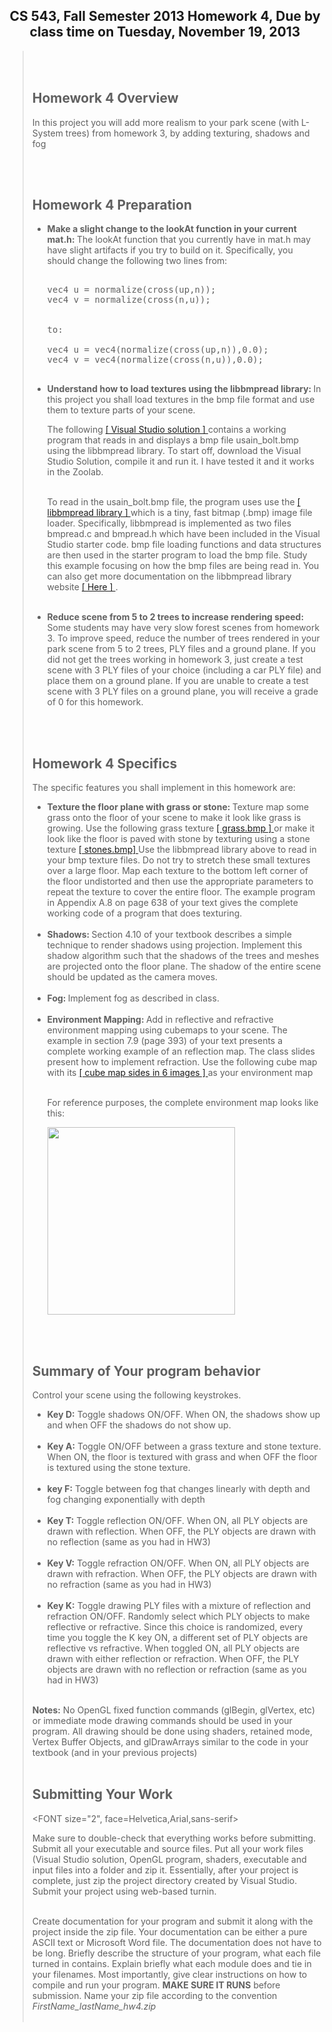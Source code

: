  <H2 align=center>CS 543, Fall Semester 2013 Homework 4, Due by class time on Tuesday, November 19, 2013</H2>

<P>
<BLOCKQUOTE><!------------------------------------------------------------------>



<br><br>
<H2> Homework 4 Overview</H2>

<p> In this project you will add more realism to your park scene (with L-System trees) from
homework 3, by adding texturing, shadows and fog</p>



<br><br>
<H2> Homework 4 Preparation </H2>

<ul>
<LI> <b> Make a slight change to the lookAt function in your current mat.h: </b> The lookAt function that you 
currently have in mat.h may have slight artifacts if you try to build on it. 
Specifically, you should change the following two lines from:

<PRE>

vec4 u = normalize(cross(up,n));
vec4 v = normalize(cross(n,u));


to:

vec4 u = vec4(normalize(cross(up,n)),0.0);
vec4 v = vec4(normalize(cross(n,u)),0.0);

</PRE>




<LI> <b> Understand how to load textures using the libbmpread library: </b>
In this project you shall load textures in the bmp file format and use them
to texture parts of your scene.

The following <a href="image_loading_example.zip">  [ Visual Studio solution ] </a>
contains a working  program that reads in and displays a bmp file usain_bolt.bmp using
the libbmpread library. To start off, download the Visual Studio Solution, compile it
and run it. I have tested it and it works in the Zoolab. <br><br>

To read in the usain_bolt.bmp file, the program uses use the 
<a href="https://github.com/chazomaticus/libbmpread"> [ libbmpread library ] </a> 
which is a tiny, fast bitmap (.bmp) image file loader. Specifically, libbmpread is
implemented as two files bmpread.c and bmpread.h which have
been included in the Visual Studio starter code. bmp file 
loading functions and data structures are then used in
the starter program to load the bmp file. 
Study this example focusing on how the bmp files are being read in.
You can also get more documentation on the libbmpread library website 
<a href="https://github.com/chazomaticus/libbmpread/blob/master/README.md"> [ Here ] </a>.
<br><br>



<LI> <b> Reduce scene from 5 to 2 trees to increase rendering speed:</b> Some students 
may have very slow forest scenes from homework 3. To improve speed, reduce the number of 
trees rendered in your park scene 
from 5 to 2 trees, PLY files and a ground plane. If you did not get the trees working in homework 3, just
create a test scene with 3 PLY files of your choice (including a car PLY file) and place
them on a ground plane. If you are unable to create a test scene with 3 PLY files on a ground
plane, you will receive a grade of 0 for this homework.
</ul>

<br><br>
<H2> Homework 4 Specifics</H2>

The specific features you shall implement in this homework are:

<UL>
<LI> <b> Texture the floor plane with grass or stone: </b> Texture map some grass onto the floor of your
scene to make it look like grass is growing. Use the following grass texture <a href="grass.bmp"> [ grass.bmp ] </a>
or make it look like the floor is paved with stone by texturing using a stone texture <a href="stones.bmp"> [ stones.bmp] </a> 
Use the libbmpread library above to read in your bmp texture files. 
Do not try to stretch these small textures over
a large floor. Map each texture to the bottom left corner of
the floor undistorted and then use the appropriate parameters to repeat the texture to cover the entire floor.
The example program in Appendix A.8 on
page 638 of your text gives the complete working code of a program that does texturing.  
</a><br><br>

<LI> <b> Shadows: </b> Section 4.10 of your textbook describes a simple technique to
render shadows using projection. Implement this shadow algorithm such that the shadows
of the trees and meshes are projected onto the floor plane. The shadow of the entire
scene should be updated as the camera moves. <br><br>

<LI><b>Fog: </b> Implement fog as described in class.<br><br>

<LI><b> Environment Mapping: </b> Add in reflective and refractive environment mapping using
cubemaps to your scene. The example in section 7.9 (page 393) of your text presents a 
complete working example of an reflection map. The class slides present how to implement
refraction. 
Use the following cube map with its  <a href="env_map_sides.zip"> [ cube map sides in 6 images ]  </a>
 as your environment map<br><br>

For reference purposes, the complete environment map looks like this:

<img border="0" src="nvlobby_all6.jpg" height="300">



</UL>


<br><br>
<h2>Summary of Your program behavior</h2>

Control your scene using the following keystrokes. 

<ul>
<li><b>Key D:</b> Toggle shadows ON/OFF. When ON, the shadows show up and when OFF
the shadows do not show up. <br><br>

<li><b>Key A:</b> Toggle ON/OFF between a grass texture and stone texture. When ON, the floor is textured
with grass and when OFF the floor is textured using the stone texture. <br><br>

 
<li><b>key F:</b> Toggle between fog that changes linearly with depth and fog changing exponentially with depth <br><br>

<LI><b>Key T:</b> Toggle reflection ON/OFF. When ON, all PLY objects are drawn with 
reflection. When OFF, the PLY objects are drawn with no reflection (same as you had in HW3)<br><br>

<LI><b>Key V:</b> Toggle refraction ON/OFF. When ON, all PLY objects are drawn with 
refraction. When OFF, the PLY objects are drawn with no refraction (same as you had in HW3)<br><br>


<LI><b>Key K:</b> Toggle drawing PLY files with a mixture of reflection and refraction ON/OFF. Randomly select which
PLY objects to make reflective or refractive. Since this choice is randomized, every time
you toggle the K key ON, a different set of PLY objects are reflective vs refractive. 
When toggled ON, all PLY objects are drawn with either reflection or
refraction. When OFF, the PLY objects are drawn with no reflection or refraction (same as you had in HW3)<br><br>

 
</ul>


<b>Notes:</b> No OpenGL fixed function commands (glBegin, glVertex, etc)
or immediate mode drawing commands should be used in your program. 
All drawing should be done using shaders, retained mode,  Vertex 
Buffer Objects, and glDrawArrays similar to the code in your textbook (and in your previous projects) <br><br>



<h2> Submitting Your Work</h2> 

<FONT size="2", face=Helvetica,Arial,sans-serif>

Make sure to double-check that everything works before submitting.
Submit all your executable and source files. 
Put all your work files (Visual Studio solution, OpenGL program, shaders,
executable and input files into a folder and zip it. Essentially,
after your project is complete, just zip the project directory created
by Visual Studio. Submit your project using web-based turnin. <br><br>


Create documentation for your program and submit it along with the project inside the zip file. 
Your documentation can be either a pure ASCII text or Microsoft Word file.
The documentation does not have to be long. Briefly describe the structure of your program, 
what each file turned in contains. Explain briefly what each module does and 
tie in your filenames. Most importantly, give clear instructions on how
to compile and run your program. <b>MAKE SURE IT RUNS</b> before submission. 
Name your zip file according to the convention <i>FirstName_lastName_hw4.zip</i> <br> <br>




